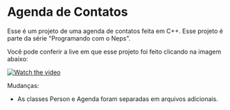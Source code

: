 # Agenda de Contatos

Esse é um projeto de uma agenda de contatos feita em C++. Esse projeto é parte da série "Programando com o Neps".

Você pode conferir a live em que esse projeto foi feito clicando na imagem abaixo:

[![Watch the video](https://img.youtube.com/vi/WuQZkLQSayA/hqdefault.jpg)](https://youtu.be/WuQZkLQSayA)

Mudanças:

- As classes Person e Agenda foram separadas em arquivos adicionais.
